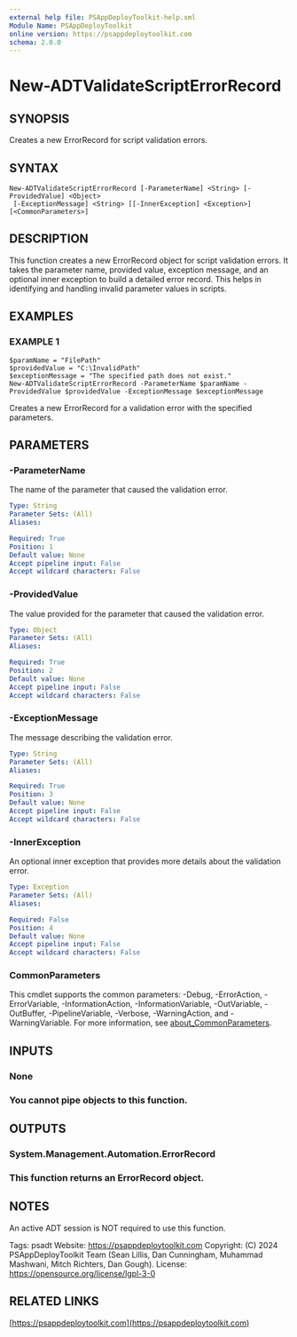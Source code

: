 ```yaml
---
external help file: PSAppDeployToolkit-help.xml
Module Name: PSAppDeployToolkit
online version: https://psappdeploytoolkit.com
schema: 2.0.0
---
```


# New-ADTValidateScriptErrorRecord

## SYNOPSIS
Creates a new ErrorRecord for script validation errors.

## SYNTAX

```
New-ADTValidateScriptErrorRecord [-ParameterName] <String> [-ProvidedValue] <Object>
 [-ExceptionMessage] <String> [[-InnerException] <Exception>] [<CommonParameters>]
```

## DESCRIPTION
This function creates a new ErrorRecord object for script validation errors.
It takes the parameter name, provided value, exception message, and an optional inner exception to build a detailed error record.
This helps in identifying and handling invalid parameter values in scripts.

## EXAMPLES

### EXAMPLE 1
```
$paramName = "FilePath"
$providedValue = "C:\InvalidPath"
$exceptionMessage = "The specified path does not exist."
New-ADTValidateScriptErrorRecord -ParameterName $paramName -ProvidedValue $providedValue -ExceptionMessage $exceptionMessage
```


Creates a new ErrorRecord for a validation error with the specified parameters.

## PARAMETERS

### -ParameterName
The name of the parameter that caused the validation error.

```yaml
Type: String
Parameter Sets: (All)
Aliases:

Required: True
Position: 1
Default value: None
Accept pipeline input: False
Accept wildcard characters: False
```

### -ProvidedValue
The value provided for the parameter that caused the validation error.

```yaml
Type: Object
Parameter Sets: (All)
Aliases:

Required: True
Position: 2
Default value: None
Accept pipeline input: False
Accept wildcard characters: False
```

### -ExceptionMessage
The message describing the validation error.

```yaml
Type: String
Parameter Sets: (All)
Aliases:

Required: True
Position: 3
Default value: None
Accept pipeline input: False
Accept wildcard characters: False
```

### -InnerException
An optional inner exception that provides more details about the validation error.

```yaml
Type: Exception
Parameter Sets: (All)
Aliases:

Required: False
Position: 4
Default value: None
Accept pipeline input: False
Accept wildcard characters: False
```

### CommonParameters
This cmdlet supports the common parameters: -Debug, -ErrorAction, -ErrorVariable, -InformationAction, -InformationVariable, -OutVariable, -OutBuffer, -PipelineVariable, -Verbose, -WarningAction, and -WarningVariable. For more information, see [about_CommonParameters](http://go.microsoft.com/fwlink/?LinkID=113216).

## INPUTS

### None
### You cannot pipe objects to this function.
## OUTPUTS

### System.Management.Automation.ErrorRecord
### This function returns an ErrorRecord object.
## NOTES
An active ADT session is NOT required to use this function.

Tags: psadt
Website: https://psappdeploytoolkit.com
Copyright: (C) 2024 PSAppDeployToolkit Team (Sean Lillis, Dan Cunningham, Muhammad Mashwani, Mitch Richters, Dan Gough).
License: https://opensource.org/license/lgpl-3-0

## RELATED LINKS

[https://psappdeploytoolkit.com](https://psappdeploytoolkit.com)
